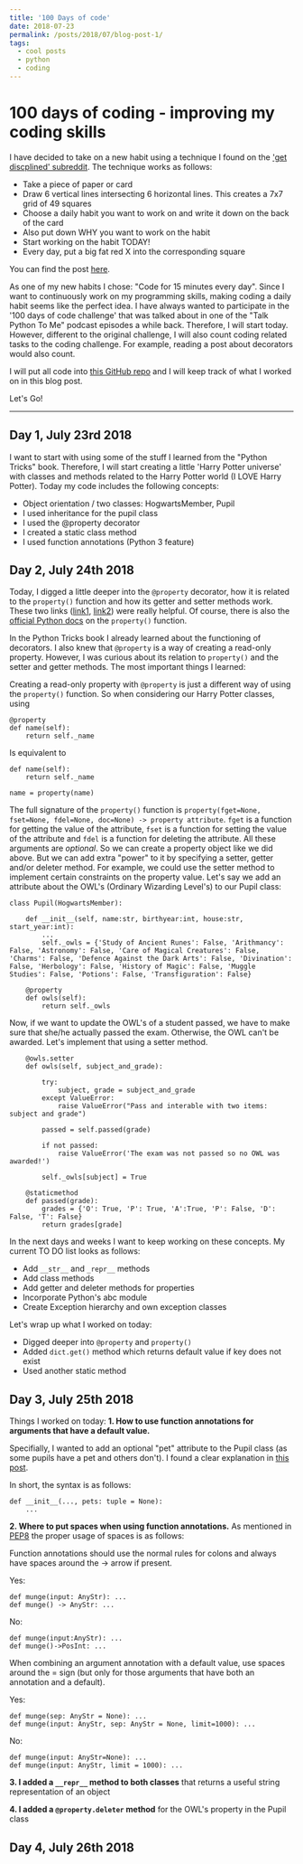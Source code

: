```yaml
---
title: '100 Days of code'
date: 2018-07-23
permalink: /posts/2018/07/blog-post-1/
tags:
  - cool posts
  - python
  - coding
---
```


# 100 days of coding - improving my coding skills

I have decided to take on a new habit using a technique I found on the ['get discplined' subreddit](https://www.reddit.com/r/getdisciplined/). The technique works as follows:
- Take a piece of paper or card
- Draw 6 vertical lines intersecting 6 horizontal lines. This creates a 7x7 grid of 49 squares
- Choose a daily habit you want to work on and write it down on the back of the card
- Also put down WHY you want to work on the habit
- Start working on the habit TODAY!
- Every day, put a big fat red X into the corresponding square

You can find the post [here](https://www.reddit.com/r/getdisciplined/comments/1x99m6/im_a_piece_of_shit_no_more_games_no_more_lies_no/cf9dz72/).

As one of my new habits I chose: "Code for 15 minutes every day". Since I want to continuously work on my programming skills, making coding a daily habit seems like the perfect idea. I have always wanted to participate in the '100 days of code challenge' that was talked about in one of the "Talk Python To Me" podcast episodes a while back. Therefore, I will start today. However, different to the original challenge, I will also count coding related tasks to the coding challenge. For example, reading a post about decorators would also count.

I will put all code into [this GitHub repo](https://github.com/zotroneneis/100_days_of_code) and I will keep track of what I worked on in this blog post.

Let's Go!

---
## Day 1, July 23rd 2018
I want to start with using some of the stuff I learned from the "Python Tricks" book. Therefore, I will start creating a little 'Harry Potter universe' with classes and methods related to the Harry Potter world (I LOVE Harry Potter). Today my code includes the following concepts:   
- Object orientation / two classes: HogwartsMember, Pupil
- I used inheritance for the pupil class
- I used the @property decorator
- I created a static class method
- I used function annotations (Python 3 feature)

## Day 2, July 24th 2018

Today, I digged a little deeper into the ```@property``` decorator, how it is related to the ```property()``` function and how its getter and setter methods work. These two links ([link1](https://www.programiz.com/python-programming/property), [link2](https://stackoverflow.com/questions/17330160/how-does-the-property-decorator-work)) were really helpful. Of course, there is also the [official Python docs](https://docs.python.org/3.7/howto/descriptor.html) on the ```property()``` function.

In the Python Tricks book I already learned about the functioning of decorators. I also knew that ```@property``` is a way of creating a read-only property. However, I was curious about its relation to ```property()``` and the setter and getter methods. The most important things I learned:

Creating a read-only property with ```@property``` is just a different way of using the ```property()``` function. So when considering our Harry Potter classes, using

```
@property
def name(self):
    return self._name
```

Is equivalent to
```
def name(self):
    return self._name

name = property(name)
```

The full signature of the ```property()``` function is ```property(fget=None, fset=None, fdel=None, doc=None) -> property attribute```. ```fget``` is a function for getting the value of the attribute, ```fset``` is a function for setting the value of the attribute and ```fdel``` is a function for deleting the attribute. All these arguments are *optional*. So we can create a property object like we did above. But we can add extra "power" to it by specifying a setter, getter and/or deleter
method. For example, we could use the setter method to implement certain constraints on the property value. Let's say we add an attribute about the OWL's (Ordinary Wizarding Level's) to our Pupil class:

```
class Pupil(HogwartsMember):

    def __init__(self, name:str, birthyear:int, house:str, start_year:int):
        ...
        self._owls = {'Study of Ancient Runes': False, 'Arithmancy': False, 'Astronomy': False, 'Care of Magical Creatures': False, 'Charms': False, 'Defence Against the Dark Arts': False, 'Divination': False, 'Herbology': False, 'History of Magic': False, 'Muggle Studies': False, 'Potions': False, 'Transfiguration': False}

    @property
    def owls(self):
        return self._owls
```

Now, if we want to update the OWL's of a student passed, we have to make sure that she/he actually passed the exam. Otherwise, the OWL can't be awarded. Let's implement that using a setter method.

```
    @owls.setter
    def owls(self, subject_and_grade):

        try:
            subject, grade = subject_and_grade
        except ValueError:
            raise ValueError("Pass and interable with two items: subject and grade")

        passed = self.passed(grade)

        if not passed:
            raise ValueError('The exam was not passed so no OWL was awarded!')

        self._owls[subject] = True

    @staticmethod
    def passed(grade):
        grades = {'O': True, 'P': True, 'A':True, 'P': False, 'D': False, 'T': False}
        return grades[grade]
```

In the next days and weeks I want to keep working on these concepts. My current TO DO list looks as follows:
- Add ```__str__``` and ```_repr__``` methods
- Add class methods
- Add getter and deleter methods for properties
- Incorporate Python's abc module
- Create Exception hierarchy and own exception classes

Let's wrap up what I worked on today:
- Digged deeper into ```@property``` and ```property()```
- Added ```dict.get()``` method which returns default value if key does not exist
- Used another static method


## Day 3, July 25th 2018

Things I worked on today:
**1. How to use function annotations for arguments that have a default value.**

Specifially, I wanted to add an optional "pet" attribute to the Pupil class (as some pupils have a pet and others don't). I found a clear explanation in [this post](https://stackoverflow.com/questions/38727520/adding-default-parameter-value-with-type-hint-in-python).

In short, the syntax is as follows:
```
def __init__(..., pets: tuple = None):
    ...
```

**2. Where to put spaces when using function annotations.** As mentioned in [PEP8](https://www.python.org/dev/peps/pep-0008/?) the proper usage of spaces is as follows:

Function annotations should use the normal rules for colons and always have spaces around the -> arrow if present. 

Yes:

```
def munge(input: AnyStr): ...
def munge() -> AnyStr: ...
```

No:

```
def munge(input:AnyStr): ...
def munge()->PosInt: ...
```

When combining an argument annotation with a default value, use spaces around the = sign (but only for those arguments that have both an annotation and a default).

Yes:

```
def munge(sep: AnyStr = None): ...
def munge(input: AnyStr, sep: AnyStr = None, limit=1000): ...
```

No:

```
def munge(input: AnyStr=None): ...
def munge(input: AnyStr, limit = 1000): ...
```

**3. I added a ```__repr__``` method to both classes** that returns a useful string representation of an object

**4. I added a ```@property.deleter``` method** for the OWL's property in the Pupil class


## Day 4, July 26th 2018


